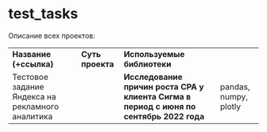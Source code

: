 # test_tasks

Описание всех проектов:
<table>
<tr>
<td><b>Название (+ссылка)</b></td>
<td><b>Суть проекта</b></td>
<td><b>Используемые библиотеки</b></td>
<tr>
<td>Тестовое задание Яндекса на рекламного аналитика</td>
<td><a href="https://github.com/nex1o/test_tasks/blob/a0867de1b0256862f9cb068c4bebd0d117ca7f4b/yandex_ad_analyst.ipynb" target="_blank" Тестовое задание Яндекса на рекламного аналитика</a></td>
<td><b>Исследование причин роста CPA у клиента Сигма в период с июня по сентябрь 2022 года</b></td>
<td>pandas, numpy, plotly</td>
  
</table>
<br/><br/>
